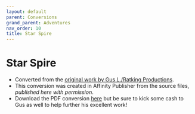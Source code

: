 ```yaml
---
layout: default
parent: Conversions
grand_parent: Adventures
nav_order: 10
title: Star Spire
---
```


# Star Spire

- Converted from the [original work by Gus L./Ratking Productions](https://www.drivethrurpg.com/product/340123/Star-Spire).
- This conversion was created in Affinity Publisher from the source files, _published here with permission_.
- Download the PDF conversion [here](https://drive.google.com/file/d/1KTCYMZxXD7YzYi9VMljPPPnHg1yg1osC/view?usp=sharing) but be sure to kick some cash to Gus as well to help further his excellent work!
